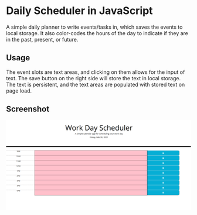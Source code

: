 # Daily Scheduler in JavaScript
A simple daily planner to write events/tasks in, which saves the events to local storage. It also color-codes the hours of the day to indicate if they are in the past, present, or future.

## Usage
The event slots are text areas, and clicking on them allows for the input of text. The save button on the right side will store the text in local storage. The text is persistent, and the text areas are populated with stored text on page load.

## Screenshot
![alt text](screencap.png)